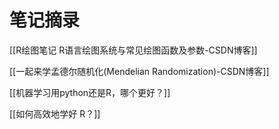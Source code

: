 # 笔记摘录

[[R绘图笔记  R语言绘图系统与常见绘图函数及参数-CSDN博客]]

[[一起来学孟德尔随机化(Mendelian Randomization)-CSDN博客]]

[[机器学习用python还是R，哪个更好？]]

[[如何高效地学好 R？]]

